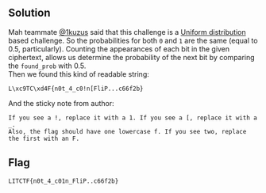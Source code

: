 ## Solution
Mah teammate [@1kuzus](https://github.com/1kuzus) said that this challenge is a [Uniform distribution](https://en.wikipedia.org/wiki/Discrete_uniform_distribution) based challenge. So the probabilities for both `0` and `1` are the same (equal to 0.5, particularly). Counting the appearances of each bit in the given ciphertext, allows us determine the probability of the next bit by comparing the `found_prob` with 0.5.     
Then we found this kind of readable string:
```
L\xc9TC\xd4F{n0t_4_c0!n[FliP...c66f2b}
```
And the sticky note from author:
```
If you see a !, replace it with a 1. If you see a [, replace it with a _.
Also, the flag should have one lowercase f. If you see two, replace the first with an F.
```
## Flag
```
LITCTF{n0t_4_c01n_FliP..c66f2b}
```